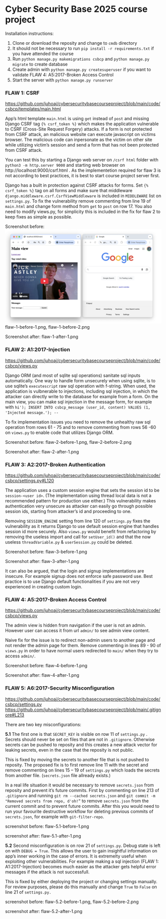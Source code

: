 # Cyber Security Base 2025 course project

Installation instructions:
1) Clone or download the reposity and change to `cmdb` directory 
2) It should not be necessary to run `pip install -r requirements.txt` if you have attended the course
3) Run `python manage.py makemigrations csbcp` and  `python manage.py migrate` to create database
4) Create admin with `python manage.py createsuperuser` if you want to validate FLAW 4: A5:2017-Broken Access Control 
5) Start the server with `python manage.py runserver`


### FLAW 1: CSRF
https://github.com/juhoaj/cybersecuritybasecourseproject/blob/main/code/csbcp/templates/main.html

App’s html template `main.html` is using `get` instead of `post` and missing Django CSRF tag `{% csrf_token %}` which makes the application vulnerable to CSRF (Cross-Site Request Forgery) attacks. If a form is not protected from CSRF attack, an malicious website can execute javascript on victims browser. The malicious code can inpersonate as the victim on other site while utilizing victim’s session and send a form that has not been protected from CSRF attack. 
 
You can test this by starting a Django web server on `/csrf html` folder with `python3 -m http.server 9000` and starting web browser on http://localhost:9000/csrf.html . As the implementetion required for flaw 3 is not according to best practices, it is best to start course project server first.

Django has a built in protection against CSRF attacks for forms. Set  `{% csrf_token %}` tag on all forms and make sure that middleware `django.middleware.csrf.CsrfViewMiddleware`
 is included in `MIDDLEWARE` list on  `settings.py`. To fix the vulnerability remove commenting from line 19 of `main.html` and change form method from `get` to `post`  on row 17. You also need to modify views.py, for simplicity this is included in the fix for flaw 2 to keep fixes as simple as possible. 

Screenshot before: 
![flaw-1-before-1.png](/screenshots/flaw-1-before-1.png)
flaw-1-before-1.png, flaw-1-before-2.png

Screenshot after: flaw-1-after-1.png


### FLAW 2: A1:2017-Injection
https://github.com/juhoaj/cybersecuritybasecourseproject/blob/main/code/csbcp/views.py

Django ORM (and most of sqlite sql operations) sanitate sql inputs automatically. One way to handle form unsecurely when using sqlite, is to use sqlite’s `executescript`
raw sql operation with f-string. When used, the application is vulbnerable to injections, including sql injection, in which the attacker can directly write to the database for example from a form. On the main view, you can make sql injection in the message form, for example with `hi'); INSERT INTO csbcp_message (user_id, content) VALUES (1, 'Injected message.'); --`

To fix implementation issues you need to remove the unhealthy raw sql operation from rows 61 - 75 and to remove commenting from rows 56 -60 on `views.py`  to enable code that utilizes Django ORM.

Screenshot before: flaw-2-before-1.png, flaw-2-before-2.png

Screenshot after: flaw-2-after-1.png


### FLAW 3: A2:2017-Broken Authentication
https://github.com/juhoaj/cybersecuritybasecourseproject/blob/main/code/csbcp/settings.py#L120

The application uses a custom session engine that sets the session id to be `session-<user id>`. (The implementation using thread local data is not a recommended pattern for production use either.) This vulnerability makes authentication very unsecure as attacker can easily go through possible session ids, starting from attacker’s id and proceeding to one.

Removing `SESSION_ENGINE` setting from line 120 of `settings.py` fixes the vulnerability as it returns Django to use default session engine that handles session id more securely. Also `views.py` would benefit from refactoring by removing the useless import and call for `setUser_id()`  and that the now useless `threadVariable.py` & `userSession.py` could be deleted. 

Screenshot before: flaw-3-before-1.png

Screenshot after: flaw-3-after-1.png

It can also be argued, that the login and signup implementations are insecure. For example signup does not enforce safe password use. Best practice is to use Django default functionalities if you are not very experienced in creating custom login.

### FLAW 4: A5:2017-Broken Access Control
https://github.com/juhoaj/cybersecuritybasecourseproject/blob/main/code/csbcp/views.py

The admin view is hidden from navigation if the user is not an admin. However user can access it from url `admin/` to see admin view content.

Naive fix for the issue is to redirect non-admin users to another page and not render the admin page for them. Remove commenting in lines 89 - 90 of `views.py` in order to have normal users redirected to `main/` when they try to access `admin/`.

Screenshot before: flaw-4-before-1.png

Screenshot after: flaw-4-after-1.png


### FLAW 5: A6:2017-Security Misconfiguration
https://github.com/juhoaj/cybersecuritybasecourseproject/blob/main/code/csbcp/settings.py
https://github.com/juhoaj/cybersecuritybasecourseproject/blob/main/.gitignore#L213

There are two key misconfigurations:

**5.1** The first one is that `SECRET_KEY`  is visible on row 11 of `settings.py` . Secrets should never be set on files that are not in `.gitignore`. Otherwise secrets can be pushed to reposity and this creates a new attack vector for leaking secrets, even in the case that the reposity is not public.  

This is fixed by moving the secrets to another file that is not pushed to reposity. The proposed fix is to first remove line 11 with the secret and remove commenting on lines 15 – 19 of `settings.py` which loads the secrets from another file. (`secrets.json` file allready exists.) 

In a real life situation it would be necessary to remove `secrets.json` from reposity and prevent it’s future commits. First by commenting on line 213 of `.gitignore` and running `git rm --cached secrets.json` and `git commit -m "Removed secrets from repo, d'oh!”` to remove `secrets.json` from the current commit and to prevent future commits. After this you would need to run your favourite destructive workflow for deleting previous commits of `secrets.json`, for example with `git-filter-repo`.

screenshot before: flaw-5.1-before-1.png

screenshot after: flaw-5.1-after-1.png

**5.2** Second misconfiguration is on row 21 of `settings.py`. Debug state is left on with `DEBUG = True`. This allows the user to gain insightful information on app’s inner working in the case of errors. It is extremelty useful when exploiting other vulnerabilities. For example making a sql injection (FLAW 1: A1:2017-Injection) becomes much easier as the attacker gets helpful error messages if the attack is not successfull.

This is fixed by either deploying the project or changing settings manually. For review purposes, please do this manually and change `True` to `False` on line 21 of `settings.py.`

screenshot before: flaw-5.2-before-1.png, flaw-5.2-before-2.png

screenshot after: flaw-5.2-after-1.png